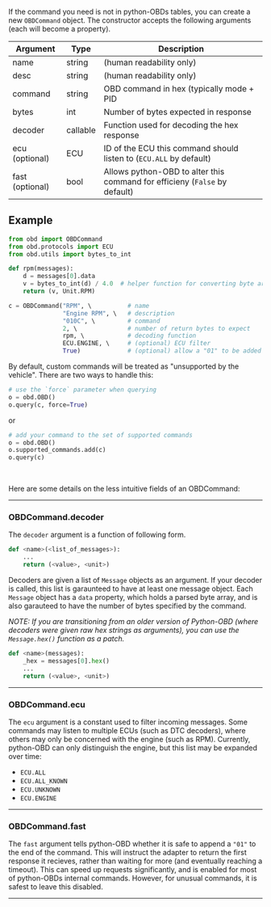 
If the command you need is not in python-OBDs tables, you can create a new `OBDCommand` object. The constructor accepts the following arguments (each will become a property).

| Argument             | Type     | Description                                                                |
|----------------------|----------|----------------------------------------------------------------------------|
| name                 | string   | (human readability only)                                                   |
| desc                 | string   | (human readability only)                                                   |
| command              | string   | OBD command in hex (typically mode + PID                                   |
| bytes                | int      | Number of bytes expected in response                                       |
| decoder              | callable | Function used for decoding the hex response                                |
| ecu (optional)       | ECU      | ID of the ECU this command should listen to (`ECU.ALL` by default)         |
| fast (optional)      | bool     | Allows python-OBD to alter this command for efficieny (`False` by default) |


Example
-------

```python
from obd import OBDCommand
from obd.protocols import ECU
from obd.utils import bytes_to_int

def rpm(messages):
    d = messages[0].data
    v = bytes_to_int(d) / 4.0  # helper function for converting byte arrays to ints
    return (v, Unit.RPM)

c = OBDCommand("RPM", \          # name
               "Engine RPM", \   # description
               "010C", \         # command
               2, \              # number of return bytes to expect
               rpm, \            # decoding function
               ECU.ENGINE, \     # (optional) ECU filter
               True)             # (optional) allow a "01" to be added for speed
```

By default, custom commands will be treated as "unsupported by the vehicle". There are two ways to handle this:

```python
# use the `force` parameter when querying
o = obd.OBD()
o.query(c, force=True)
```

or

```python
# add your command to the set of supported commands
o = obd.OBD()
o.supported_commands.add(c)
o.query(c)
```

<br>

Here are some details on the less intuitive fields of an OBDCommand:

---

### OBDCommand.decoder

The `decoder` argument is a function of following form.

```python
def <name>(<list_of_messages>):
    ...
    return (<value>, <unit>)
```

Decoders are given a list of `Message` objects as an argument. If your decoder is called, this list is garaunteed to have at least one message object. Each `Message` object has a `data` property, which holds a parsed byte array, and is also garauteed to have the number of bytes specified by the command.

*NOTE: If you are transitioning from an older version of Python-OBD (where decoders were given raw hex strings as arguments), you can use the `Message.hex()` function as a patch.*

```python
def <name>(messages):
    _hex = messages[0].hex()
    ...
    return (<value>, <unit>)

```

---

### OBDCommand.ecu

The `ecu` argument is a constant used to filter incoming messages. Some commands may listen to multiple ECUs (such as DTC decoders), where others may only be concerned with the engine (such as RPM). Currently, python-OBD can only distinguish the engine, but this list may be expanded over time:

- `ECU.ALL`
- `ECU.ALL_KNOWN`
- `ECU.UNKNOWN`
- `ECU.ENGINE`

---

### OBDCommand.fast

The `fast` argument tells python-OBD whether it is safe to append a `"01"` to the end of the command. This will instruct the adapter to return the first response it recieves, rather than waiting for more (and eventually reaching a timeout). This can speed up requests significantly, and is enabled for most of python-OBDs internal commands. However, for unusual commands, it is safest to leave this disabled.

---

<br>
